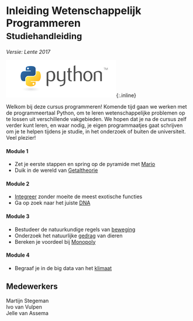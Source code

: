 # Inleiding Wetenschappelijk Programmeren<br><small>Studiehandleiding</small>

*Versie: Lente 2017*

![Python](python-logo.png){:.inline}  

Welkom bij deze cursus programmeren! Komende tijd gaan we werken met de programmeertaal Python, om te leren wetenschappelijke problemen op te lossen uit verschillende vakgebieden. We hopen dat je na de cursus zelf verder kunt leren, en waar nodig, je eigen programmaatjes gaat schrijven om je te helpen tijdens je studie, in het onderzoek of buiten de universiteit. Veel plezier!

####  Module 1

- Zet je eerste stappen en spring op de pyramide met [Mario](/mario/inhoud)
- Duik in de wereld van [Getaltheorie](/getaltheorie/inhoud)

####  Module 2

- [Integreer](/integreren/inhoud) zonder moeite de meest exotische functies
- Ga op zoek naar het juiste [DNA](/dna/inhoud)

####  Module 3

- Bestudeer de natuurkundige regels van [beweging](/beweging/inhoud)
- Onderzoek het natuurlijke [gedrag](/gedragd/inhoud) van dieren
- Bereken je voordeel bij [Monopoly](/monopoly/inhoud)

####  Module 4

- Begraaf je in de big data van het [klimaat](/klimaat/inhoud)

## Medewerkers

Martijn Stegeman  
Ivo van Vulpen  
Jelle van Assema
